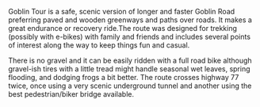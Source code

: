 
Goblin Tour is a safe, scenic version of longer and faster Goblin Road preferring paved and wooden greenways and paths over roads. It makes a great endurance or recovery ride.The route was designed for trekking (possibly with e-bikes) with family and friends and includes several points of interest along the way to keep things fun and casual. 

There is no gravel and it can be easily ridden with a full road bike although gravel-ish tires with a little tread might handle seasonal wet leaves, spring flooding, and dodging frogs a bit better. The route crosses highway 77 twice, once using a very scenic underground tunnel and another using the best pedestrian/biker bridge available.